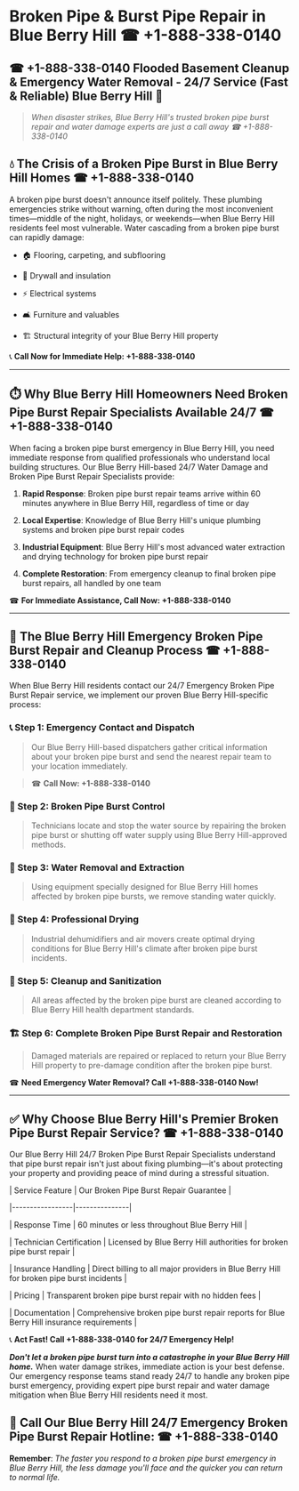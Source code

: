 # Broken Pipe & Burst Pipe Repair in Blue Berry Hill ☎ +1-888-338-0140  
## ☎ +1-888-338-0140 Flooded Basement Cleanup & Emergency Water Removal - 24/7 Service (Fast & Reliable) Blue Berry Hill 🚨  

> *When disaster strikes, Blue Berry Hill's trusted broken pipe burst repair and water damage experts are just a call away ☎ +1-888-338-0140*  

## 💧 The Crisis of a Broken Pipe Burst in Blue Berry Hill Homes ☎ +1-888-338-0140  

A broken pipe burst doesn't announce itself politely. These plumbing emergencies strike without warning, often during the most inconvenient times—middle of the night, holidays, or weekends—when Blue Berry Hill residents feel most vulnerable. Water cascading from a broken pipe burst can rapidly damage:  

* 🏠 Flooring, carpeting, and subflooring  
* 🧱 Drywall and insulation  
* ⚡ Electrical systems  
* 🛋️ Furniture and valuables  
* 🏗️ Structural integrity of your Blue Berry Hill property  

📞 **Call Now for Immediate Help: +1-888-338-0140**  

---  

## ⏱️ Why Blue Berry Hill Homeowners Need Broken Pipe Burst Repair Specialists Available 24/7 ☎ +1-888-338-0140  

When facing a broken pipe burst emergency in Blue Berry Hill, you need immediate response from qualified professionals who understand local building structures. Our Blue Berry Hill-based 24/7 Water Damage and Broken Pipe Burst Repair Specialists provide:  

1. **Rapid Response**: Broken pipe burst repair teams arrive within 60 minutes anywhere in Blue Berry Hill, regardless of time or day  
2. **Local Expertise**: Knowledge of Blue Berry Hill's unique plumbing systems and broken pipe burst repair codes  
3. **Industrial Equipment**: Blue Berry Hill's most advanced water extraction and drying technology for broken pipe burst repair  
4. **Complete Restoration**: From emergency cleanup to final broken pipe burst repairs, all handled by one team  

☎ **For Immediate Assistance, Call Now: +1-888-338-0140**  

---  

## 🔧 The Blue Berry Hill Emergency Broken Pipe Burst Repair and Cleanup Process ☎ +1-888-338-0140  

When Blue Berry Hill residents contact our 24/7 Emergency Broken Pipe Burst Repair service, we implement our proven Blue Berry Hill-specific process:  

### 📞 Step 1: Emergency Contact and Dispatch  
> Our Blue Berry Hill-based dispatchers gather critical information about your broken pipe burst and send the nearest repair team to your location immediately.  
> ☎ **Call Now: +1-888-338-0140**  

### 🚿 Step 2: Broken Pipe Burst Control  
> Technicians locate and stop the water source by repairing the broken pipe burst or shutting off water supply using Blue Berry Hill-approved methods.  

### 🌊 Step 3: Water Removal and Extraction  
> Using equipment specially designed for Blue Berry Hill homes affected by broken pipe bursts, we remove standing water quickly.  

### 💨 Step 4: Professional Drying  
> Industrial dehumidifiers and air movers create optimal drying conditions for Blue Berry Hill's climate after broken pipe burst incidents.  

### 🧼 Step 5: Cleanup and Sanitization  
> All areas affected by the broken pipe burst are cleaned according to Blue Berry Hill health department standards.  

### 🏗️ Step 6: Complete Broken Pipe Burst Repair and Restoration  
> Damaged materials are repaired or replaced to return your Blue Berry Hill property to pre-damage condition after the broken pipe burst.  

☎ **Need Emergency Water Removal? Call +1-888-338-0140 Now!**  

---  

## ✅ Why Choose Blue Berry Hill's Premier Broken Pipe Burst Repair Service? ☎ +1-888-338-0140  

Our Blue Berry Hill 24/7 Broken Pipe Burst Repair Specialists understand that pipe burst repair isn't just about fixing plumbing—it's about protecting your property and providing peace of mind during a stressful situation.  

| Service Feature | Our Broken Pipe Burst Repair Guarantee |  
|-----------------|---------------|  
| Response Time | 60 minutes or less throughout Blue Berry Hill |  
| Technician Certification | Licensed by Blue Berry Hill authorities for broken pipe burst repair |  
| Insurance Handling | Direct billing to all major providers in Blue Berry Hill for broken pipe burst incidents |  
| Pricing | Transparent broken pipe burst repair with no hidden fees |  
| Documentation | Comprehensive broken pipe burst repair reports for Blue Berry Hill insurance requirements |  

📞 **Act Fast! Call +1-888-338-0140 for 24/7 Emergency Help!**  

***Don't let a broken pipe burst turn into a catastrophe in your Blue Berry Hill home.*** When water damage strikes, immediate action is your best defense. Our emergency response teams stand ready 24/7 to handle any broken pipe burst emergency, providing expert pipe burst repair and water damage mitigation when Blue Berry Hill residents need it most.  

## 📱 Call Our Blue Berry Hill 24/7 Emergency Broken Pipe Burst Repair Hotline: ☎ +1-888-338-0140  

**Remember**: *The faster you respond to a broken pipe burst emergency in Blue Berry Hill, the less damage you'll face and the quicker you can return to normal life.*
